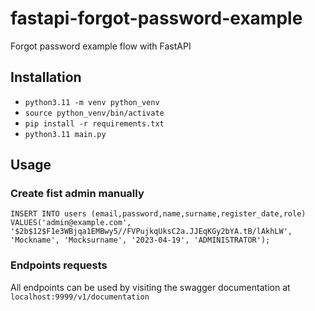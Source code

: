 # fastapi-forgot-password-example
Forgot password example flow with FastAPI

## Installation
- `python3.11 -m venv python_venv`
- `source python_venv/bin/activate`
- `pip install -r requirements.txt`
- `python3.11 main.py`

## Usage
### Create fist admin manually
`INSERT INTO users (email,password,name,surname,register_date,role) VALUES('admin@example.com', '$2b$12$F1e3WBjqa1EMBwy5//FVPujkqUksC2a.JJEqKGy2bYA.tB/lAkhLW', 'Mockname', 'Mocksurname', '2023-04-19', 'ADMINISTRATOR');`
### Endpoints requests
All endpoints can be used by visiting the swagger documentation at `localhost:9999/v1/documentation`